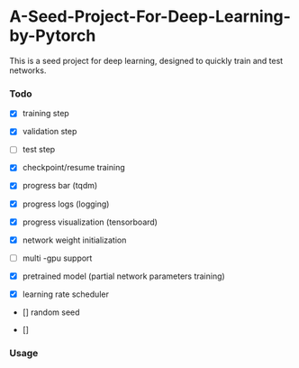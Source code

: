# A-Seed-Project-For-Deep-Learning-by-Pytorch

This is a seed project for deep learning, designed to quickly train and test networks.

### Todo

- [x] training step

- [x] validation step

- [ ] test step

- [x] checkpoint/resume training

- [x] progress bar (tqdm)

- [x] progress logs (logging)

- [x] progress  visualization (tensorboard)

- [x] network weight initialization

- [ ] multi -gpu support 

- [x] pretrained model (partial network parameters training)

- [x] learning rate scheduler

- [] random seed

- [] 

  

### Usage